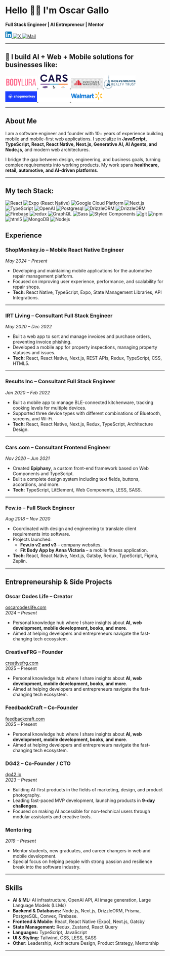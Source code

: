 # Hello 👋🏻 I'm **Oscar Gallo**

**Full Stack Engineer | AI Entrepreneur | Mentor**

<p>
  <a href="https://www.linkedin.com/in/oscargallo/">
    <img src="./logos/linkedin.svg" width="20" />
  </a>
  <a href="https://x.com/o_codes_life">
    <img alt="X" src="https://img.shields.io/badge/-o_codes_life-000000?style=flat-square&logo=x&logoColor=white" />
  </a>
  <a href="mailto:oarmandogallo@gmail.com">
    <img alt="Mail" src="https://img.shields.io/badge/-Email-3e65cf?style=flat-square&logo=gmail&logoColor=white" />
  </a>
</p>

---

<h2>🚀 I build AI + Web + Mobile solutions for businesses like:</h2>

<p>
  <a href="https://bodylura.com/">
    <img src="./logos/bl.png" width="100" />
  </a>
  <a href="https://cars.com/">
    <img src="./logos/cars.webp" width="100" />
  </a>
  <a href="https://www.cushmanwakefield.com/">
    <img src="./logos/caw.jpg" width="100" />
  </a>
  <a href="https://www.irtliving.com/">
    <img src="./logos/irt.png" width="100" />
  </a>
  <a href="https://www.shopmonkey.io/">
    <img src="./logos/sm.jpg" width="100" />
  </a>
  <a href="https://vaynermedia.com/">
    <img src="./logos/vm.png" width="100" />
  </a>
  <a href="https://www.walmart.com/">
    <img src="./logos/w.png" width="100" />
  </a>
  
</p>

---

## About Me

I am a software engineer and founder with 10+ years of experience building mobile and mobile-first web applications. I specialize in **JavaScript, TypeScript, React, React Native, Next.js, Generative AI, AI Agents, and Node.js**, and modern web architectures.

I bridge the gap between design, engineering, and business goals, turning complex requirements into working products. My work spans **healthcare, retail, automotive, and AI-driven platforms**.

---

## My tech Stack:

<p>
  <img alt="React" src="https://img.shields.io/badge/-React-45b8d8?style=flat-square&logo=react&logoColor=white" />
  <img alt="Expo (React Native)" src="https://img.shields.io/badge/-Expo(React%20Native)-000000?style=flat-square&logo=expo&logoColor=white" />
  <img alt="Google Cloud Platform" src="https://img.shields.io/badge/-Google_Cloud_Platform-1a73e8?style=flat-square&logo=google-cloud&logoColor=white" />
  <img alt="Next.js" src="https://img.shields.io/badge/-Next.JS-000000?style=flat-square&logo=nextdotjs&logoColor=white" />
  <img alt="TypeScript" src="https://img.shields.io/badge/-TypeScript-007ACC?style=flat-square&logo=typescript&logoColor=white" />

  <img alt="OpenAI" src="https://img.shields.io/badge/-OpenAI%20API-0fa37f?style=flat-square&logo=openai&logoColor=white" />
  <img alt="Postgresql" src="https://img.shields.io/badge/-Postgresql-0064a5?style=flat-square&logo=postgresql&logoColor=white" />
  <img alt="DrizzleORM" src="https://img.shields.io/badge/-DrizzleORM-000000?style=flat-square&logo=drizzle&logoColor=c6f74e" />
  <img alt="DrizzleORM" src="https://img.shields.io/badge/-PrismaORM-1c1f42?style=flat-square&logo=prisma&logoColor=white" />
  <img alt="Firebase" src="https://img.shields.io/badge/-Firebase-DD2C00?style=flat-square&logo=firebase&logoColor=FFC400" />
  <img alt="redux" src="https://img.shields.io/badge/-Redux-764ABC?style=flat-square&logo=redux&logoColor=white" />
  <img alt="GraphQL" src="https://img.shields.io/badge/-GraphQL-E10098?style=flat-square&logo=graphql&logoColor=white" />
  <img alt="Sass" src="https://img.shields.io/badge/-Sass-CC6699?style=flat-square&logo=sass&logoColor=white" />
  <img alt="Styled Components" src="https://img.shields.io/badge/-Styled_Components-db7092?style=flat-square&logo=styled-components&logoColor=white" />
  <img alt="git" src="https://img.shields.io/badge/-Git-F05032?style=flat-square&logo=git&logoColor=white" />
  <img alt="npm" src="https://img.shields.io/badge/-NPM-CB3837?style=flat-square&logo=npm&logoColor=white" />
  <img alt="html5" src="https://img.shields.io/badge/-HTML5-E34F26?style=flat-square&logo=html5&logoColor=white" />
  <img alt="MongoDB" src="https://img.shields.io/badge/-MongoDB-13aa52?style=flat-square&logo=mongodb&logoColor=white" />
  <img alt="Nodejs" src="https://img.shields.io/badge/-Nodejs-43853d?style=flat-square&logo=Node.js&logoColor=white" />
</p>

## Experience

### **ShopMonkey.io** – Mobile React Native Engineer

_May 2024 – Present_

- Developing and maintaining mobile applications for the automotive repair management platform.
- Focused on improving user experience, performance, and scalability for repair shops.
- **Tech:** React Native, TypeScript, Expo, State Management Libraries, API Integrations.

---

### **IRT Living** – Consultant Full Stack Engineer

_May 2020 – Dec 2022_

- Built a web app to sort and manage invoices and purchase orders, preventing invoice phishing.
- Developed a mobile app for property inspections, managing property statuses and issues.
- **Tech:** React, React Native, Next.js, REST APIs, Redux, TypeScript, CSS, HTML5.

---

### **Results Inc** – Consultant Full Stack Engineer

_Jan 2020 – Feb 2022_

- Built a mobile app to manage BLE-connected kitchenware, tracking cooking levels for multiple devices.
- Supported three device types with different combinations of Bluetooth, screens, and Wi-Fi.
- **Tech:** React, React Native, Next.js, Redux, TypeScript, Architecture Design.

---

### **Cars.com** – Consultant Frontend Engineer

_Nov 2020 – Jun 2021_

- Created **Epiphany**, a custom front-end framework based on Web Components and TypeScript.
- Built a complete design system including text fields, buttons, accordions, and more.
- **Tech:** TypeScript, LitElement, Web Components, LESS, SASS.

---

### **Few.io** – Full Stack Engineer

_Aug 2018 – Nov 2020_

- Coordinated with design and engineering to translate client requirements into software.
- Projects launched:
  - **Few.io v2 and v3** – company websites.
  - **Fit Body App by Anna Victoria** – a mobile fitness application.
- **Tech:** React, React Native, Next.js, Gatsby, Redux, TypeScript, Figma, Zeplin.

---

## Entrepreneurship & Side Projects

### **Oscar Codes Life** – Creator

[oscarcodeslife.com](https://oscarcodeslife.com)  
_2024 – Present_

- Personal knowledge hub where I share insights about **AI, web development, mobile development, books, and more**.
- Aimed at helping developers and entrepreneurs navigate the fast-changing tech ecosystem.

### **CreativeFRG** – Founder

[creativefrg.com](https://creativefrg.com)  
2025 – Present

- Personal knowledge hub where I share insights about **AI, web development, mobile development, books, and more**.
- Aimed at helping developers and entrepreneurs navigate the fast-changing tech ecosystem.

### **FeedbackCraft** – Co-Founder

[feedbackcraft.com](https://feedbackcraft.com)  
2025 – Present

- Personal knowledge hub where I share insights about **AI, web development, mobile development, books, and more**.
- Aimed at helping developers and entrepreneurs navigate the fast-changing tech ecosystem.

### **DG42** – Co-Founder / CTO

[dg42.io](https://dg42.io)  
_2023 – Present_

- Building AI-first products in the fields of marketing, design, and product photography.
- Leading fast-paced MVP development, launching products in **9-day challenges**.
- Focused on making AI accessible for non-technical users through modular assistants and creative tools.

### **Mentoring**

_2019 – Present_

- Mentor students, new graduates, and career changers in web and mobile development.
- Special focus on helping people with strong passion and resilience break into the software industry.

---

## Skills

- **AI & ML:** AI infrastructure, OpenAI API, AI image generation, Large Language Models (LLMs)
- **Backend & Databases:** Node.js, Next.js, DrizzleORM, Prisma, PostgreSQL, Convex, Firebase.
- **Frontend & Mobile:** React, React Native (Expo), Next.js, Gatsby
- **State Management:** Redux, Zustand, React Query
- **Languages:** TypeScript, JavaScript
- **UI & Styling:** Tailwind, CSS, LESS, SASS
- **Other:** Leadership, Architecture Design, Product Strategy, Mentorship

---
